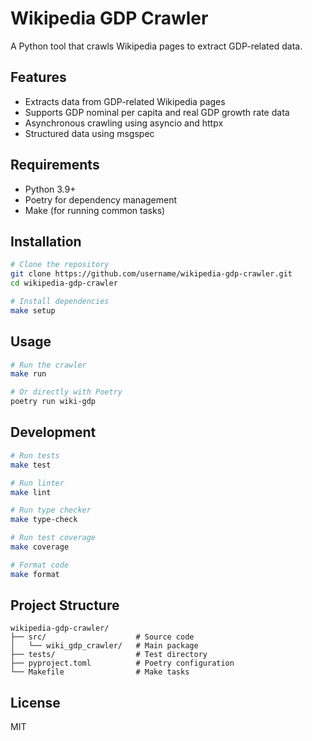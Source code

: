 # Wikipedia GDP Crawler

A Python tool that crawls Wikipedia pages to extract GDP-related data.

## Features

- Extracts data from GDP-related Wikipedia pages
- Supports GDP nominal per capita and real GDP growth rate data
- Asynchronous crawling using asyncio and httpx
- Structured data using msgspec

## Requirements

- Python 3.9+
- Poetry for dependency management
- Make (for running common tasks)

## Installation

```bash
# Clone the repository
git clone https://github.com/username/wikipedia-gdp-crawler.git
cd wikipedia-gdp-crawler

# Install dependencies
make setup
```

## Usage

```bash
# Run the crawler
make run

# Or directly with Poetry
poetry run wiki-gdp
```

## Development

```bash
# Run tests
make test

# Run linter
make lint

# Run type checker
make type-check

# Run test coverage
make coverage

# Format code
make format
```

## Project Structure

```
wikipedia-gdp-crawler/
├── src/                    # Source code
│   └── wiki_gdp_crawler/   # Main package
├── tests/                  # Test directory
├── pyproject.toml          # Poetry configuration
└── Makefile                # Make tasks
```

## License

MIT 